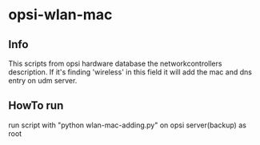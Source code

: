 # opsi-wlan-mac

## Info
This scripts from opsi hardware database the networkcontrollers description. If it's finding 'wireless' in this field it will add the mac and dns entry on udm server.

## HowTo run
run script with "python wlan-mac-adding.py" on opsi server(backup) as root
